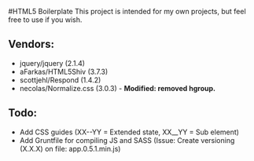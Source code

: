 #HTML5 Boilerplate
This project is intended for my own projects, but feel free to use if you wish.

## Vendors:
* jquery/jquery (2.1.4)
* aFarkas/HTML5Shiv (3.7.3)
* scottjehl/Respond (1.4.2)
* necolas/Normalize.css (3.0.3) - __Modified: removed hgroup.__

## Todo:
* Add CSS guides (XX--YY = Extended state, XX__YY = Sub element)
* Add Gruntfile for compiling JS and SASS (Issue: Create versioning (X.X.X) on file: app.0.5.1.min.js)
